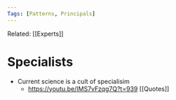```yaml
---
Tags: [Patterns, Principals]
---
```

Related: [[Experts]]
# Specialists
- Current science is a cult of specialisim
    - https://youtu.be/IMS7vFzqg7Q?t=939 [[Quotes]]
